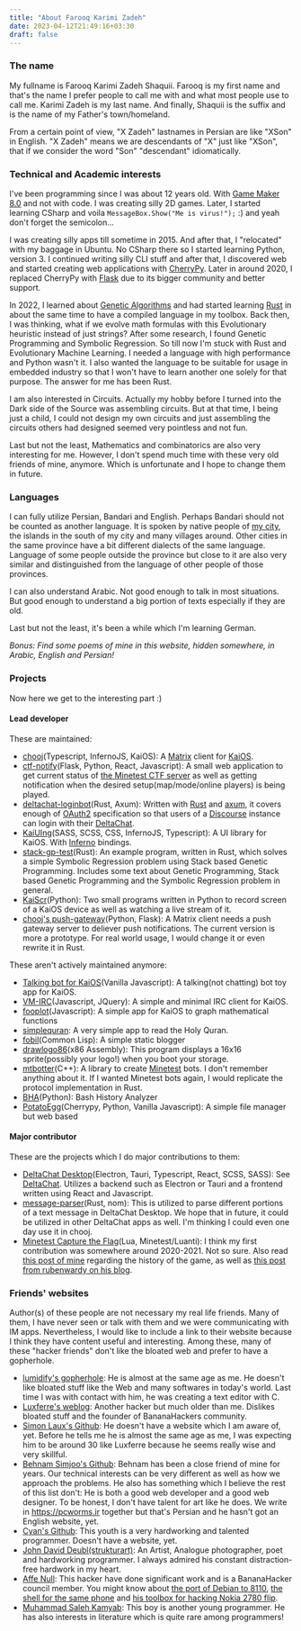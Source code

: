 ```yaml
---
title: "About Farooq Karimi Zadeh"
date: 2023-04-12T21:49:16+03:30
draft: false
---
```



### The name

My fullname is Farooq Karimi Zadeh Shaquii. Farooq is my first name and that's the name I prefer people to call me with and what most people use to call me. Karimi Zadeh is my last name. And finally, Shaquii is the suffix and is the name of my Father's town/homeland.

From a certain point of view, "X Zadeh" lastnames in Persian are like "XSon" in English. "X Zadeh" means we are descendants of "X" just like "XSon", that if we consider the word "Son" "descendant" idiomatically.

### Technical and Academic interests

I've been programming since I was about 12 years old. With [Game Maker 8.0](https://en.wikipedia.org/wiki/GameMaker) and not with code. I was creating silly 2D games. Later, I started learning CSharp and voila `MessageBox.Show("Me is virus!");` :) and yeah don't forget the semicolon...

I was creating silly apps till sometime in 2015. And after that, I "relocated" with my baggage in Ubuntu. No CSharp there so I started learning Python, version 3. I continued writing silly CLI stuff and after that, I discovered web and started creating web applications with [CherryPy](https://cherrypy.dev). Later in around 2020, I replaced CherryPy with [Flask](https://flask.palletsprojects.com/) due to its bigger community and better support.

In 2022, I learned about [Genetic Algorithms](https://en.wikipedia.org/wiki/Genetic_algorithm) and had started learning [Rust](https://www.rust-lang.org/) in about the same time to have a compiled language in my toolbox. Back then, I was thinking, what if we evolve math formulas with this Evolutionary heuristic instead of just strings? After some research, I found Genetic Programming and Symbolic Regression. So till now I'm stuck with Rust and Evolutionary Machine Learning. I needed a language with high performance and Python wasn't it. I also wanted the language to be suitable for usage in embedded industry so that I won't have to learn another one solely for that purpose. The answer for me has been Rust.

I am also interested in Circuits. Actually my hobby before I turned into the Dark side of the Source was assembling circuits. But at that time, I being just a child, I could not design my own circuits and just assembling the circuits others had designed seemed very pointless and not fun.

Last but not the least, Mathematics and combinatorics are also very interesting for me. However, I don't spend much time with these very old friends of mine, anymore. Which is unfortunate and I hope to change them in future.

### Languages

I can fully utilize Persian, Bandari and English. Perhaps Bandari should not be counted as another language. It is spoken by native people of [my city](https://en.wikipedia.org/wiki/Bandar_Abbas), the islands in the south of my city and many villages around. Other cities in the same province have a bit different dialects of the same language. Language of some people outside the province but close to it are also very similar and distinguished from the language of other people of those provinces.

I can also understand Arabic. Not good enough to talk in most situations. But good enough to understand a big portion of texts especially if they are old.

Last but not the least, it's been a while which I'm learning German.

*Bonus: Find some poems of mine in this website, hidden somewhere, in Arabic, English and Persian!*

### Projects

Now here we get to the interesting part :)


#### Lead developer

These are maintained:

 - [chooj](https://github.com/farooqkz/chooj)(Typescript, InfernoJS, KaiOS): A [Matrix](https://matrix.org) client for [KaiOS](https://en.wikipedia.org/wiki/KaiOS).
 - [ctf-notify](https://github.com/farooqkz/ctf-notify)(Flask, Python, React, Javascript): A small web application to get current status of [the Minetest CTF server](https://ctf.rubenwardy.com) as well as getting notification when the desired setup(map/mode/online players) is being played.
 - [deltachat-loginbot](https://github.com/deltachat-bot/deltachat-loginbot)(Rust, Axum): Written with [Rust](https://rust-lang.org) and [axum](https://github.com/tokio-rs/axum), it covers enough of [OAuth2](https://oauth.net) specification so that users of a [Discourse](https://discourse.org) instance can login with their [DeltaChat](https://delta.chat).
 - [KaiUIng](https://github.com/farooqkz/KaiUIng)(SASS, SCSS, CSS, InfernoJS, Typescript): A UI library for KaiOS. With [Inferno](https://infernojs.org) bindings.
 - [stack-gp-test](https://github.com/farooqkz/stack-gp-test)(Rust): An example program, written in Rust, which solves a simple Symbolic Regression problem using Stack based Genetic Programming. Includes some text about Genetic Programming, Stack based Genetic Programming and the Symbolic Regression problem in general.
 - [KaiScr](https://notabug.org/farooqkz/KaiScr)(Python): Two small programs written in Python to record screen of a KaiOS device as well as watching a live stream of it.
 - [chooj's push-gateway](https://github.com/farooqkz/chooj-pushgateway)(Python, Flask): A Matrix client needs a push gateway server to deliever push notifications. The current version is more a prototype. For real world usage, I would change it or even rewrite it in Rust.

These aren't actively maintained anymore:

 - [Talking bot for KaiOS](https://notabug.org/bananaphone/talkingbot)(Vanilla Javascript): A talking(not chatting) bot toy app for KaiOS.
 - [VM-IRC](https://notabug.org/bananaphone/vm-irc)(Javascript, JQuery): A simple and minimal IRC client for KaiOS.
 - [fooplot](https://notabug.org/bananaphone/fooplot)(Javascript): A simple app for KaiOS to graph mathematical functions
 - [simplequran](https://notabug.org/bananaphone/simplequran): A very simple app to read the Holy Quran.
 - [fobil](https://notabug.org/farooqkz/fobil)(Common Lisp): A simple static blogger
 - [drawlogo86](https://notabug.org/farooqkz/drawlogo86)(x86 Assembly): This program displays a 16x16 sprite(possibly your logo!) when you boot your storage.
 - [mtbotter](https://notabug.org/farooqkz/mtbotter)(C++): A library to create [Minetest](https://minetest.net) bots. I don't remember anything about it. If I wanted Minetest bots again, I would replicate the protocol implementation in Rust.
 - [BHA](https://notabug.org/farooqkz/BHA)(Python): Bash History Analyzer
 - [PotatoEgg](https://notabug.org/farooqkz/PotatoEgg)(Cherrypy, Python, Vanilla Javascript): A simple file manager but web based

#### Major contributor

These are the projects which I do major contributions to them:

 - [DeltaChat Desktop](https://github.com/deltachat/deltachat-desktop)(Electron, Tauri, Typescript, React, SCSS, SASS): See [DeltaChat](https://delta.chat). Utilizes a backend such as Electron or Tauri and a frontend written using React and Javascript.
- [message-parser](https://github.com/deltachat/message-parser)(Rust, nom): This is utilized to parse different portions of a text message in DeltaChat Desktop. We hope that in future, it could be utilized in other DeltaChat apps as well. I'm thinking I could even one day use it in chooj.
- [Minetest Capture the Flag](https://github.com/MT-CTF)(Lua, Minetest/Luanti): I think my first contribution was somewhere around 2020-2021. Not so sure. Also read [this post of mine](/computer/evolution-of-minetest-ctf-game-over-years/) regarding the history of the game, as well as [this post from rubenwardy on his blog](https://blog.rubenwardy.com/2023/08/16/minetest-ctf-is-10/).

### Friends' websites

Author(s) of these people are not necessary my real life friends. Many of them, I have never seen or talk with them and we were communicating with IM apps. Nevertheless, I would like to include a link to their website because I think they have content useful and interesting. Among these, many of these "hacker friends" don't like the bloated web and prefer to have a gopherhole.

 - [lumidify's gopherhole](gopher://lumidify.org): He is almost at the same age as me. He doesn't like bloated stuff like the Web and many softwares in today's world. Last time I was with contact with him, he was creating a text editor with C.
 - [Luxferre's weblog](https://chronovir.us/): Another hacker but much older than me. Dislikes bloated stuff and the founder of BananaHackers community.
 - [Simon Laux's Github](https://github.com/simon-laux): He doesn't have a website which I am aware of, yet. Before he tells me he is almost the same age as me, I was expecting him to be around 30 like Luxferre because he seems really wise and very skillful.
 - [Behnam Simjoo's Github](https://github.com/b-simjoo/): Behnam has been a close friend of mine for years. Our technical interests can be very different as well as how we approach the problems. He also has something which I believe the rest of this list don't: He is both a good web developer and a good web designer. To be honest, I don't have talent for art like he does. We write in https://pcworms.ir together but that's Persian and he hasn't got an English website, yet.
 - [Cyan's Github](https://github.com/cyan-2048): This youth is a very hardworking and talented programmer. Doesn't have a website, yet.
 - [John David Deubl(strukturart)](https://strukturart.com): An Artist, Analogue photographer, poet and hardworking programmer. I always admired his constant distraction-free hardwork in my heart.
 - [Affe Null](https://git.abscue.de/affe_null): This hacker have done significant work and is a BananaHacker council member. You might know about [the port of Debian to 8110](https://git.abscue.de/bananian/bananian), [the shell for the same phone](https://git.abscue.de/obp/bananui/bananui) and [his toolbox for hacking Nokia 2780 flip](https://git.abscue.de/affe_null/weeknd-toolbox).
 - [Muhammad Saleh Kamyab](https://framagit.org/mskf1383): This boy is another young programmer. He has also interests in literature which is quite rare among programmers!
